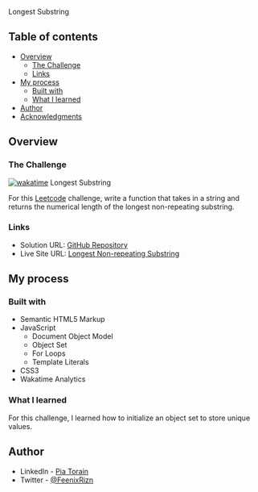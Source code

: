 Longest Substring

## Table of contents

- [Overview](#overview)
  - [The Challenge](#the-challenge)
  - [Links](#links)
- [My process](#my-process)
  - [Built with](#built-with)
  - [What I learned](#what-i-learned)
  <!-- - [Continued development](#continued-development) -->
- [Author](#author)
- [Acknowledgments](#acknowledgments)

## Overview

### The Challenge

[![wakatime](https://wakatime.com/badge/github/Pia007/Longest-Substring.svg)](https://wakatime.com/badge/github/Pia007/Longest-Substring)
Longest Substring


For this [Leetcode](https://leetcode.com/problems/longest-substring-without-repeating-characters/)
 challenge, write a function that takes in a string and returns the numerical length of the longest non-repeating substring.


### Links

- Solution URL: [GitHub Repository](https://github.com/Pia007/Longest-Substring)
- Live Site URL: [Longest Non-repeating Substring](https://pia007.github.io/Longest-Substring/)

## My process

### Built with

- Semantic HTML5 Markup
- JavaScript
  - Document Object Model
  - Object Set
  - For Loops
  - Template Literals
- CSS3
- Wakatime Analytics


### What I learned
For this challenge, I learned how to initialize an object set to store unique values.


## Author

- LinkedIn - [Pia Torain](https://www.linkedin.com/in/pia-torain-dev)
- Twitter - [@FeenixRizn](https://www.twitter.com/)
